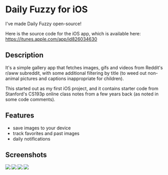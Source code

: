# Daily Fuzzy for iOS

I've made Daily Fuzzy open-source!

Here is the source code for the iOS app, which is available here: https://itunes.apple.com/app/id826034630

## Description

It's a simple gallery app that fetches images, gifs and videos from Reddit's r/aww subreddit, with some additional filtering by title (to weed out non-animal pictures and captions inappropriate for children).

This started out as my first iOS project, and it contains starter code from Stanford's CS193p online class notes from a few years back (as noted in some code comments).

## Features

- save images to your device
- track favorites and past images
- daily notifications

## Screenshots

<img align="left" src="https://ccrma.stanford.edu/~regosen/dailyfuzzy/dailyfuzzy-screen1.jpg"/>
<img align="left" src="https://ccrma.stanford.edu/~regosen/dailyfuzzy/dailyfuzzy-screen2.jpg"/>
<img align="left" src="https://ccrma.stanford.edu/~regosen/dailyfuzzy/dailyfuzzy-screen3.jpg"/>
<img align="left" src="https://ccrma.stanford.edu/~regosen/dailyfuzzy/dailyfuzzy-screen4.jpg"/>
